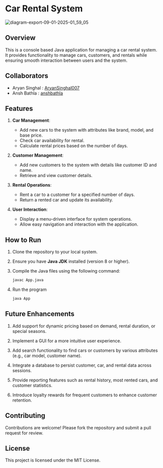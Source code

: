 # Car Rental System

![diagram-export-09-01-2025-01_59_05](https://github.com/user-attachments/assets/ca1fc67a-d65a-4945-9b63-0b5ee1b46445)
## Overview
This is a console based Java application for managing a car rental system. It provides functionality to manage cars, customers, and rentals while ensuring smooth interaction between users and the system.

## Collaborators
- Aryan Singhal : [AryanSinghal007](https://github.com/AryanSinghal007)
- Ansh Bathla : [anshbathla](https://github.com/anshbathla)

## Features

1. **Car Management**:
   - Add new cars to the system with attributes like brand, model, and base price.
   - Check car availability for rental.
   - Calculate rental prices based on the number of days.

2. **Customer Management**:
   - Add new customers to the system with details like customer ID and name.
   - Retrieve and view customer details.

3. **Rental Operations**:
   - Rent a car to a customer for a specified number of days.
   - Return a rented car and update its availability.

4. **User Interaction**:
   - Display a menu-driven interface for system operations.
   - Allow easy navigation and interaction with the application.

## How to Run

1. Clone the repository to your local system.
2. Ensure you have **Java JDK** installed (version 8 or higher).
3. Compile the Java files using the following command:

   ```bash
   javac App.java
4. Run the program

   ```bash
   java App

## Future Enhancements

1. Add support for dynamic pricing based on demand, rental duration, or special seasons.

2. Implement a GUI for a more intuitive user experience.

3. Add search functionality to find cars or customers by various attributes (e.g., car model, customer name).

4. Integrate a database to persist customer, car, and rental data across sessions.

5. Provide reporting features such as rental history, most rented cars, and customer statistics.

6. Introduce loyalty rewards for frequent customers to enhance customer retention.

## Contributing
Contributions are welcome! Please fork the repository and submit a pull request for review.

## License
This project is licensed under the MIT License.

